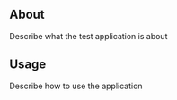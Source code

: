## About

Describe what the test application is about

## Usage

Describe how to use the application